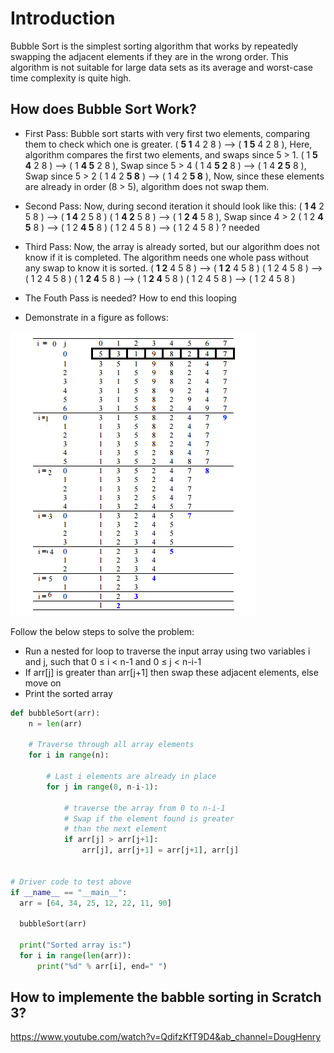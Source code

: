 # Introduction
Bubble Sort is the simplest sorting algorithm that works by repeatedly swapping the adjacent elements if they are in the wrong order. This algorithm is not suitable for large data sets as its average and worst-case time complexity is quite high.

## How does Bubble Sort Work?
- First Pass: 
Bubble sort starts with very first two elements, comparing them to check which one is greater.
( **5 1** 4 2 8 ) –> ( **1 5** 4 2 8 ), Here, algorithm compares the first two elements, and swaps since 5 > 1. 
( 1 **5 4** 2 8 ) –>  ( 1 **4 5** 2 8 ), Swap since 5 > 4 
( 1 4 **5 2** 8 ) –>  ( 1 4 **2 5** 8 ), Swap since 5 > 2 
( 1 4 2 **5 8** ) –> ( 1 4 2 **5 8** ), Now, since these elements are already in order (8 > 5), algorithm does not swap them.
- Second Pass: 
Now, during second iteration it should look like this:
( **1 4** 2 5 8 ) –> ( **1 4** 2 5 8 ) 
( 1 **4 2** 5 8 ) –> ( 1 **2 4** 5 8 ), Swap since 4 > 2 
( 1 2 **4 5** 8 ) –> ( 1 2 **4 5** 8 ) 
( 1 2 4 5 8 ) –>  ( 1 2 4 5 8 ) ? needed

- Third Pass: 
  Now, the array is already sorted, but our algorithm does not know if it is completed.
The algorithm needs one whole pass without any swap to know it is sorted.
( **1 2** 4 5 8 ) –> ( **1 2** 4 5 8 ) 
( 1 2 4 5 8 ) –> ( 1 2 4 5 8 ) 
( 1 **2 4** 5 8 ) –> ( 1 **2 4** 5 8 ) 
( 1 2 4 5 8 ) –> ( 1 2 4 5 8 ) 
- The Fouth Pass is needed? 
How to end this looping
- Demonstrate in a figure as follows:

![sorting](bubble-sort1%20(1).png)

Follow the below steps to solve the problem:

- Run a nested for loop to traverse the input array using two variables i and j, such that 0 ≤ i < n-1 and 0 ≤ j < n-i-1
- If arr[j] is greater than arr[j+1] then swap these adjacent elements, else move on
- Print the sorted array

```python
def bubbleSort(arr):
    n = len(arr)
 
    # Traverse through all array elements
    for i in range(n):
 
        # Last i elements are already in place
        for j in range(0, n-i-1):
 
            # traverse the array from 0 to n-i-1
            # Swap if the element found is greater
            # than the next element
            if arr[j] > arr[j+1]:
                arr[j], arr[j+1] = arr[j+1], arr[j]
 
 
# Driver code to test above
if __name__ == "__main__":
  arr = [64, 34, 25, 12, 22, 11, 90]
 
  bubbleSort(arr)
 
  print("Sorted array is:")
  for i in range(len(arr)):
      print("%d" % arr[i], end=" ")

```

## How to implemente the babble sorting in Scratch 3?
https://www.youtube.com/watch?v=QdifzKfT9D4&ab_channel=DougHenry

